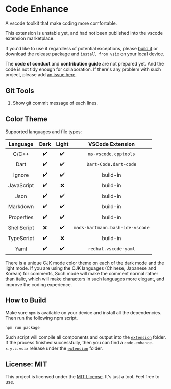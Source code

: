 # Code Enhance

A vscode toolkit that make coding more comfortable.

This extension is unstable yet,
and had not been published into the vscode extension marketplace.

If you'd like to use it regardless of potential exceptions,
please [build it](#how-to-build) or download the release package
and `install from vsix` on your local device.

The **code of conduct** and **contribution guide** are not prepared yet.
And the code is not tidy enough for collaboration.
If there's any problem with such project,
please add [an issue here](https://github.com/hilltwice233/code-enhance/issues).

## Git Tools

1. Show git commit message of each lines.

## Color Theme

Supported languages and file types:

|  Language   | Dark | Light |        VSCode Extension         |
| :---------: | :--: | :---: | :-----------------------------: |
|    C/C++    |  ✔️  |  ✔️   |      `ms-vscode.cpptools`       |
|    Dart     |  ✔️  |  ✔️   |      `Dart-Code.dart-code`      |
|   Ignore    |  ✔️  |  ✔️   |            build-in             |
| JavaScript  |  ✔️  |  ❌   |            build-in             |
|    Json     |  ✔️  |  ✔️   |            build-in             |
|  Markdown   |  ✔️  |  ✔️   |            build-in             |
| Properties  |  ✔️  |  ✔️   |            build-in             |
| ShellScript |  ❌  |  ✔️   | `mads-hartmann.bash-ide-vscode` |
| TypeScript  |  ✔️  |  ❌   |            build-in             |
|    Yaml     |  ✔️  |  ✔️   |      `redhat.vscode-yaml`       |

There is a unique CJK mode color theme
on each of the dark mode and the light mode.
If you are using the CJK languages (Chinese, Japanese and Korean) for comments,
Such mode will make the comment normal rather than italic,
which will make characters in such languages more elegant,
and improve the coding experience.

## How to Build

Make sure `npm` is available on your device and install all the dependencies.
Then run the following npm script.

```bash
npm run package
```

Such script will compile all components and output into the
[`extension`](./extension) folder.
If the process finished successfully,
then you can find a `code-enhance-x.y.z.vsix` release under the
[`extension`](./extension) folder.

## License: MIT

This project is licensed under the [MIT License](./license.txt).
It's just a tool. Feel free to use.
